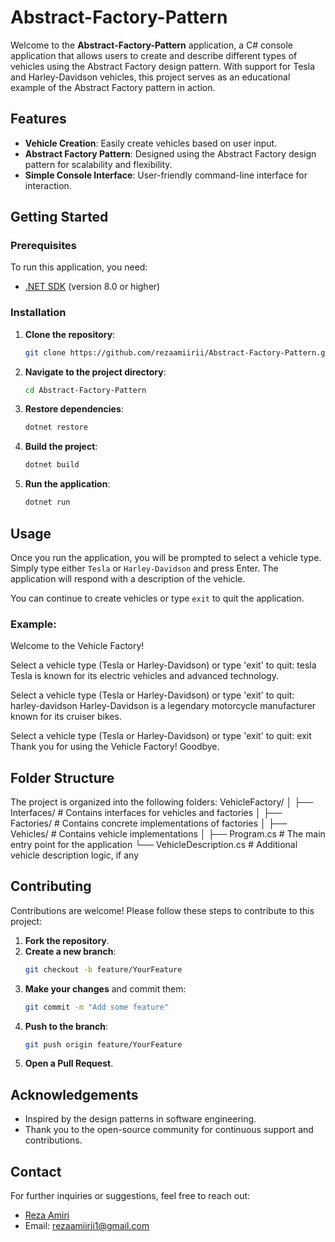 # Abstract-Factory-Pattern  

Welcome to the **Abstract-Factory-Pattern** application, a C# console application that allows users to create and describe different types of vehicles using the Abstract Factory design pattern. With support for Tesla and Harley-Davidson vehicles, this project serves as an educational example of the Abstract Factory pattern in action.  

## Features  

- **Vehicle Creation**: Easily create vehicles based on user input.  
- **Abstract Factory Pattern**: Designed using the Abstract Factory design pattern for scalability and flexibility.  
- **Simple Console Interface**: User-friendly command-line interface for interaction.  

## Getting Started  

### Prerequisites  

To run this application, you need:  

- [.NET SDK](https://dotnet.microsoft.com/download/dotnet) (version 8.0 or higher)  

### Installation  

1. **Clone the repository**:  
    ```bash  
    git clone https://github.com/rezaamiirii/Abstract-Factory-Pattern.git  
    ```  

2. **Navigate to the project directory**:  
    ```bash  
    cd Abstract-Factory-Pattern 
    ```  

3. **Restore dependencies**:  
    ```bash  
    dotnet restore  
    ```  

4. **Build the project**:  
    ```bash  
    dotnet build  
    ```  

5. **Run the application**:  
    ```bash  
    dotnet run  
    ```  

## Usage  

Once you run the application, you will be prompted to select a vehicle type. Simply type either `Tesla` or `Harley-Davidson` and press Enter. The application will respond with a description of the vehicle.  

You can continue to create vehicles or type `exit` to quit the application.  

### Example:
Welcome to the Vehicle Factory!

Select a vehicle type (Tesla or Harley-Davidson) or type 'exit' to quit:
tesla
Tesla is known for its electric vehicles and advanced technology.

Select a vehicle type (Tesla or Harley-Davidson) or type 'exit' to quit:
harley-davidson
Harley-Davidson is a legendary motorcycle manufacturer known for its cruiser bikes.

Select a vehicle type (Tesla or Harley-Davidson) or type 'exit' to quit:
exit
Thank you for using the Vehicle Factory! Goodbye.

## Folder Structure  

The project is organized into the following folders:
VehicleFactory/
│
├── Interfaces/ # Contains interfaces for vehicles and factories
│
├── Factories/ # Contains concrete implementations of factories
│
├── Vehicles/ # Contains vehicle implementations
│
├── Program.cs # The main entry point for the application
└── VehicleDescription.cs # Additional vehicle description logic, if any

## Contributing  

Contributions are welcome! Please follow these steps to contribute to this project:  

1. **Fork the repository**.  
2. **Create a new branch**:  
    ```bash  
    git checkout -b feature/YourFeature  
    ```  
3. **Make your changes** and commit them:  
    ```bash  
    git commit -m "Add some feature"  
    ```  
4. **Push to the branch**:  
    ```bash  
    git push origin feature/YourFeature  
    ```  
5. **Open a Pull Request**.  

## Acknowledgements  

- Inspired by the design patterns in software engineering.  
- Thank you to the open-source community for continuous support and contributions.  

## Contact  

For further inquiries or suggestions, feel free to reach out:  

- [Reza Amiri](https://github.com/rezaamiirii)  
- Email: rezaamiirii1@gmail.com
